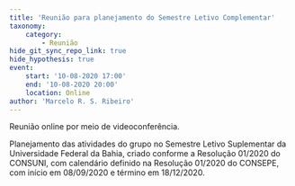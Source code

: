 ```yaml
---
title: 'Reunião para planejamento do Semestre Letivo Complementar'
taxonomy:
    category:
        - Reunião
hide_git_sync_repo_link: true
hide_hypothesis: true
event:
    start: '10-08-2020 17:00'
    end: '10-08-2020 20:00'
    location: Online
author: 'Marcelo R. S. Ribeiro'
---
```


Reunião online por meio de videoconferência.

Planejamento das atividades do grupo no Semestre Letivo Suplementar da Universidade Federal da Bahia, criado conforme a Resolução 01/2020 do CONSUNI, com calendário definido na Resolução 01/2020 do CONSEPE, com início em 08/09/2020 e término em 18/12/2020.